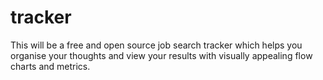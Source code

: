 # tracker

This will be a free and open source job search tracker which helps you organise your thoughts and view your results with visually appealing flow charts and metrics.
